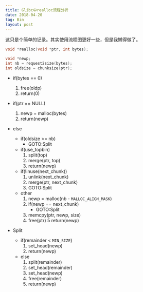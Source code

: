 ```yaml
---
title: Glibc中realloc流程分析
date: 2018-04-20
tag: Bin
layout: post
---
```


这只是个简单的记录。其实使用流程图更好一些，但是我懒得做了。

``` c
void *realloc(void *ptr, int bytes);

void *newp;
int nb = request2size(bytes);
int oldsize = chunksize(ptr);
```

* if(bytes == 0)
    1. free(oldp)
    2. return(0)

* if(ptr == NULL)
    1. newp = malloc(bytes)
    2. return(newp)

* else
    * if(oldsize >= nb)
        * GOTO:Split
    * if(use_topbin)
        1. split(top)
        2. merge(ptr, top)
        3. return(newp)
    * if(!inuse(next_chunk))
        1. unlink(next_chunk)
        2. merge(ptr, next_chunk)
        3. GOTO:Split
    * other
        1. newp = malloc(nb - `MALLOC_ALIGN_MASK`)
        2. if(newp == next_chunk)
            * GOTO:Split
        3. memcpy(ptr, newp, size)
        4. free(ptr)
        5 return(newp)

* Split
    * if(remainder < `MIN_SIZE`)
        1. set_head(newp)
        2. return(newp)
    * else
        1. split(remainder)
        2. set_head(remainder)
        3. set_head(newp)
        4. free(remainder)
        6. return(newp)
